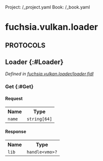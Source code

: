 Project: /_project.yaml
Book: /_book.yaml

# fuchsia.vulkan.loader


## **PROTOCOLS**

## Loader {:#Loader}
*Defined in [fuchsia.vulkan.loader/loader.fidl](https://fuchsia.googlesource.com/fuchsia/+/master/sdk/fidl/fuchsia.vulkan.loader/loader.fidl#9)*


### Get {:#Get}


#### Request
<table>
    <tr><th>Name</th><th>Type</th></tr>
    <tr>
            <td><code>name</code></td>
            <td>
                <code>string[64]</code>
            </td>
        </tr></table>


#### Response
<table>
    <tr><th>Name</th><th>Type</th></tr>
    <tr>
            <td><code>lib</code></td>
            <td>
                <code>handle&lt;vmo&gt;?</code>
            </td>
        </tr></table>















